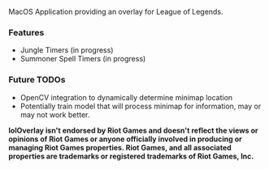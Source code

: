 MacOS Application providing an overlay for League of Legends.

### Features
- Jungle Timers (in progress)
- Summoner Spell Timers (in progress)

### Future TODOs
- OpenCV integration to dynamically determine minimap location
- Potentially train model that will process minimap for information, may or may not work better.


**lolOverlay isn't endorsed by Riot Games and doesn't reflect the views or opinions of Riot Games or anyone officially involved in producing or managing Riot Games properties. Riot Games, and all associated properties are trademarks or registered trademarks of Riot Games, Inc.**
